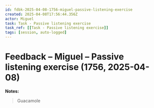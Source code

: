 ```yaml
---
id: fdbk-2025-04-08-1756-miguel-passive-listening-exercise
created: 2025-04-08T17:56:44.356Z
actor: Miguel
task: Task - Passive listening exercise
task_ref: [[Task - Passive listening exercise]]
tags: [session, auto-logged]
---
```


# Feedback – Miguel – Passive listening exercise (1756, 2025-04-08)

**Notes:**  
> Guacamole

